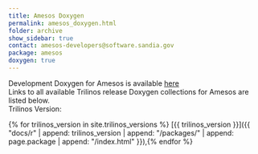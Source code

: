 ```yaml
---
title: Amesos Doxygen
permalink: amesos_doxygen.html
folder: archive
show_sidebar: true
contact: amesos-developers@software.sandia.gov
package: amesos
doxygen: true
---
```


Development Doxygen for Amesos is available [here](docs//amesos/index.html)  
Links to all available Trilinos release Doxygen collections for Amesos are listed below.  
Trilinos Version:


{% for trilinos_version in site.trilinos_versions %}
[{{ trilinos_version }}]({{ "docs/r" | append: trilinos_version | append: "/packages/" | append: page.package | append: "/index.html" }}),{% endfor %}
